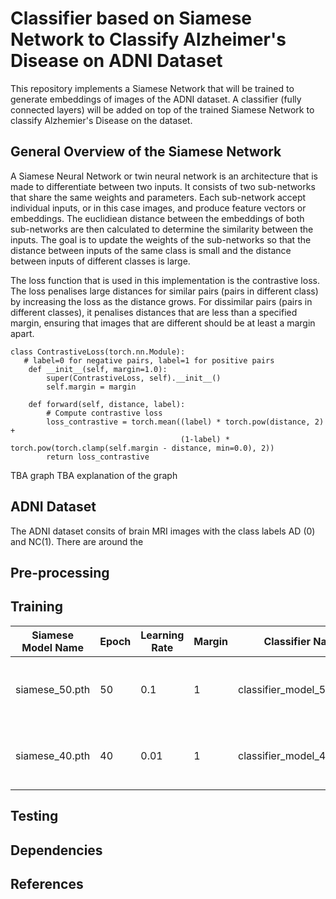 # Classifier based on Siamese Network to Classify Alzheimer's Disease on ADNI Dataset

This repository implements a Siamese Network that will be trained to generate embeddings of  images of the ADNI dataset. A classifier (fully connected layers) will be added on top of the trained Siamese Network to classify Alzhemier's Disease on the dataset.

## General Overview of the Siamese Network
A Siamese Neural Network or twin neural network is an architecture that is made to differentiate between two inputs. It consists of two sub-networks that share the same weights and parameters. Each sub-network accept individual inputs, or in this case images, and produce feature vectors or embeddings. The euclidiean distance between the embeddings of both sub-networks are then calculated to determine the similarity between the inputs. The goal is to update the weights of the sub-networks so that the distance between inputs of the same class is small and the distance between inputs of different classes is large.

The loss function that is used in this implementation is the contrastive loss. The loss penalises large distances for similar pairs (pairs in different class) by increasing the loss as the distance grows. For dissimilar pairs (pairs in different classes), it penalises distances that are less than a specified margin, ensuring that images that are different should be at least a margin apart.

```
class ContrastiveLoss(torch.nn.Module):
   # label=0 for negative pairs, label=1 for positive pairs
    def __init__(self, margin=1.0):
        super(ContrastiveLoss, self).__init__()
        self.margin = margin

    def forward(self, distance, label):
        # Compute contrastive loss
        loss_contrastive = torch.mean((label) * torch.pow(distance, 2) +
                                      (1-label) * torch.pow(torch.clamp(self.margin - distance, min=0.0), 2))
        return loss_contrastive
```

TBA graph
TBA explanation of the graph

## ADNI Dataset
The ADNI dataset consits of brain MRI images with the class labels AD (0) and NC(1). There are around the 

## Pre-processing

## Training

| Siamese Model Name | Epoch | Learning Rate | Margin | Classifier Name            | Epoch | Learning Rate | Test Result | Notes                                    |
| ------------------ | ----- | ------------- | ------ | -------------------------- | ----- | ------------- | ----------- | ---------------------------------------- |
| siamese_50.pth     | 50    | 0.1           | 1      | classifier_model_50_30.pth | 30    | 0.01          |             | pre-trained = True for resnet18 backbone |
| siamese_40.pth     | 40    | 0.01          | 1      | classifier_model_40_30.pth | 30    | 0.01          |             | pre-trained = True for resnet18 backbone |
## Testing

## Dependencies

## References